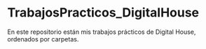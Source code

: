 # TrabajosPracticos_DigitalHouse

En este repositorio están mis trabajos prácticos de Digital House, ordenados por carpetas.
